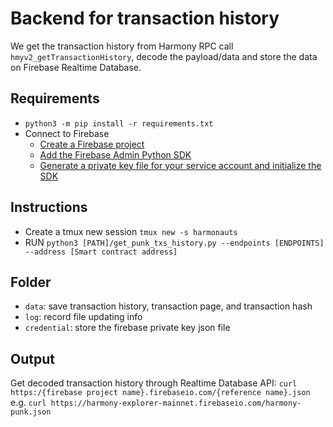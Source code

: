 # Backend for transaction history
We get the transaction history from Harmony RPC call `hmyv2_getTransactionHistory`, decode the payload/data and store the data on Firebase Realtime Database. 

## Requirements
- `python3 -m pip install -r requirements.txt`
- Connect to Firebase
	- [Create a Firebase project](https://console.firebase.google.com/u/0/)
	- [Add the Firebase Admin Python SDK](https://firebase.google.com/docs/admin/setup#add-sdk)
	- [Generate a private key file for your service account and initialize the SDK](https://firebase.google.com/docs/admin/setup#initialize-sdk)


## Instructions
- Create a tmux new session `tmux new -s harmonauts`
- RUN `python3 [PATH]/get_punk_txs_history.py --endpoints [ENDPOINTS] --address [Smart contract address]`

## Folder
- `data`: save transaction history, transaction page, and transaction hash
- `log`: record file updating info
- `credential`: store the firebase private key json file 

## Output
Get decoded transaction history through Realtime Database API: `curl https:/{firebase project name}.firebaseio.com/{reference name}.json` e.g. `curl https://harmony-explorer-mainnet.firebaseio.com/harmony-punk.json`
